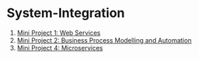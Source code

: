 # System-Integration

1. [Mini Project 1: Web Services](/SOAP_REST_SI-master)
2. [Mini Project 2: Business Process Modelling and Automation](/CamundaSI-main)
3. [Mini Project 4: Microservices](https://github.com/maleneH/MiniProject4Microservices)
